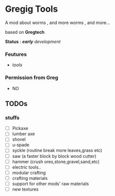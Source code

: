 # Gregig Tools

A mod about worms , and more worms , and more...

based on **Gregtech**

**Status** : ***early** development*
### Feutures

* *tools*


### Permission from Greg

* NO

## TODOs

### stuffs

- [ ] Pickaxe
- [ ] lumber axe
- [ ] shovel
- [ ] u-spade
- [ ] syckle (routine break more leaves,grass etc)
- [ ] saw (a faster block by block wood cutter)
- [ ] hammer (crush ores,stone,gravel,sand,etc)
- [ ] electric tools..
- [ ] modular crafting
- [ ] crafting materials
- [ ] support for other mods' raw materials
- [ ] new textures
